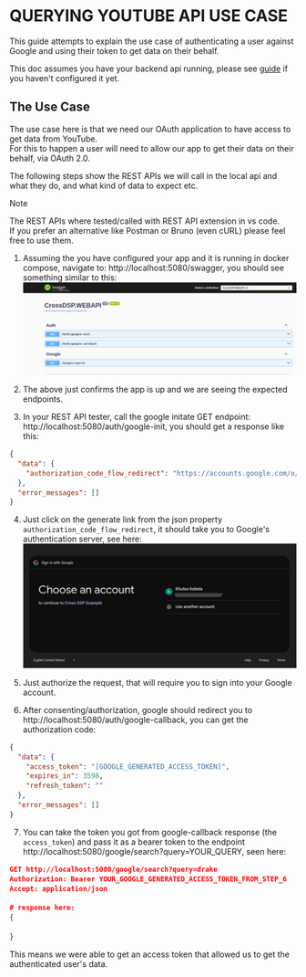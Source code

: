 # QUERYING YOUTUBE API USE CASE
This guide attempts to explain the use case of authenticating a user against Google and using their token to get data on their behalf.  

This doc assumes you have your backend api running, please see [guide](../DEVELOPER_GUIDE.md#docker-compose-run) if you haven't configured it yet.

## The Use Case
The use case here is that we need our OAuth application to have access to get data from YouTube.  
For this to happen a user will need to allow our app to get their data on their behalf, via OAuth 2.0.  

The following steps show the REST APIs we will call in the local api and what they do, and what kind of data to expect etc.  

>[!NOTE]
> The REST APIs where tested/called with REST API extension in vs code.  
> If you prefer an alternative like Postman or Bruno (even cURL) please feel free to use them.

1. Assuming the you have configured your app and it is running in docker compose, navigate to: http://localhost:5080/swagger, you should see something similar to this:  
![swagger-endpoints](../../assets/google-use-cases/swagger-endpoints.png)

2. The above just confirms the app is up and we are seeing the expected endpoints.

3. In your REST API tester, call the google initate GET endpoint: http://localhost:5080/auth/google-init, you should get a response like this:  
```json
{
  "data": {
    "authorization_code_flow_redirect": "https://accounts.google.com/o/oauth2/v2/auth?client_id=[YOUR_CLIENT_ID]&redirect_uri=http://localhost:5080/auth/google-callback&response_type=code&scope=https://www.googleapis.com/auth/youtube.force-ssl&access_type=offline&state=44a4343e-9846-471a-b737-c3e8aa8f3125&prompt=select_account"
  },
  "error_messages": []
}
```

4. Just click on the generate link from the json property `authorization_code_flow_redirect`, it should take you to Google's authentication server, see here:
![google-asking-for-consent](../../assets/google-use-cases/google-asking-for-consent.jpeg)

5. Just authorize the request, that will require you to sign into your Google account.

6. After consenting/authorization, google should redirect you to http://localhost:5080/auth/google-callback, you can get the authorization code:
```json
{
  "data": {
    "access_token": "[GOOGLE_GENERATED_ACCESS_TOKEN]",
    "expires_in": 3598,
    "refresh_token": ""
  },
  "error_messages": []
}
```

7. You can take the token you got from google-callback response (the `access_token`) and pass it as a bearer token to the endpoint http://localhost:5080/google/search?query=YOUR_QUERY, seen here:
```json
GET http://localhost:5080/google/search?query=drake
Authorization: Bearer YOUR_GOOGLE_GENERATED_ACCESS_TOKEN_FROM_STEP_6
Accept: application/json

# response here:
{

}
```

This means we were able to get an access token that allowed us to get the authenticated user's data. 
